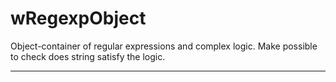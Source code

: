 # wRegexpObject

Object-container of regular expressions and complex logic. Make possible to check does string satisfy the logic.

_ _ _ _ _ _












